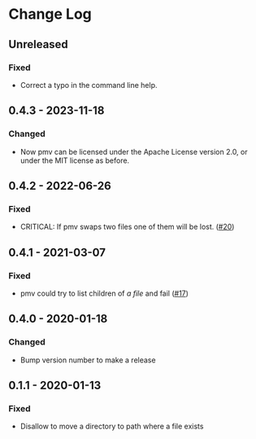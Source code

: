 <!-- markdownlint-disable MD024-->

# Change Log

## Unreleased

### Fixed

- Correct a typo in the command line help.

## 0.4.3 - 2023-11-18

### Changed

- Now pmv can be licensed under the Apache License version 2.0, or under the MIT
  license as before.

## 0.4.2 - 2022-06-26

### Fixed

- CRITICAL: If pmv swaps two files one of them will be lost. ([#20][issue20])

## 0.4.1 - 2021-03-07

### Fixed

- pmv could try to list children of _a file_ and fail ([#17][issue17])

## 0.4.0 - 2020-01-18

### Changed

- Bump version number to make a release

## 0.1.1 - 2020-01-13

### Fixed

- Disallow to move a directory to path where a file exists

[issue17]: https://github.com/sgryjp/pmv/issues/17
[issue20]: https://github.com/sgryjp/pmv/issues/20
